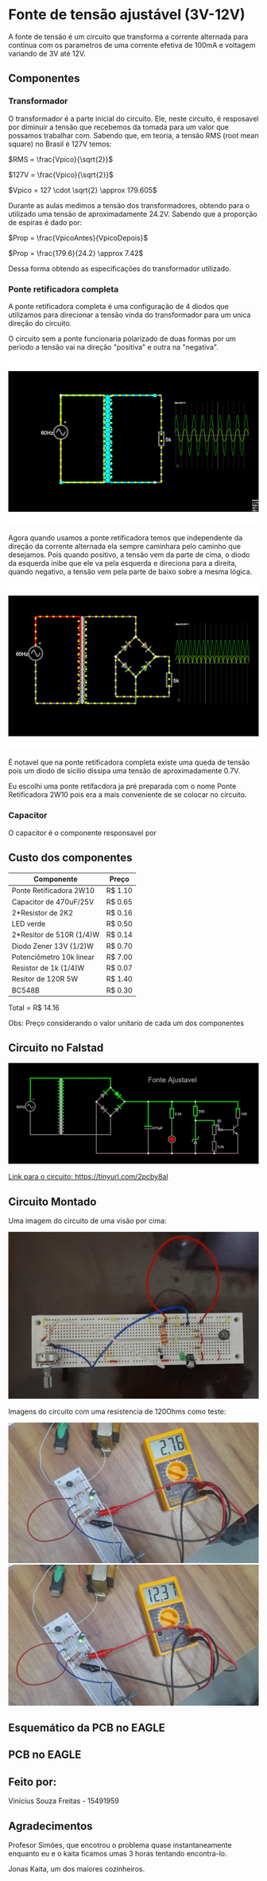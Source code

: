 # Fonte de tensão ajustável (3V-12V)

A fonte de tensão é um circuito que transforma a corrente alternada para continua com os parametros de uma corrente efetiva de 100mA e voltagem variando de 3V até 12V.

## Componentes

### Transformador

O transformador é a parte inicial do circuito. Ele, neste circuito, é resposavel por diminuir a tensão que recebemos da tomada para um valor que possamos trabalhar com.
Sabendo que, em teoria, a tensão RMS (root mean square) no Brasil é 127V temos:

$RMS = \frac{Vpico}{\sqrt{2}}$

$127V = \frac{Vpico}{\sqrt{2}}$

$Vpico = 127 \cdot \sqrt{2} \approx 179.605$

Durante as aulas medimos a tensão dos transformadores, obtendo para o utilizado uma tensão de aproximadamente 24.2V.
Sabendo que a proporção de espiras é dado por:

$Prop = \frac{VpicoAntes}{VpicoDepois}$

$Prop = \frac{179.6}{24.2} \approx 7.42$

Dessa forma obtendo as especificações do transformador utilizado.

### Ponte retificadora completa

A ponte retificadora completa é uma configuração de 4 diodos que utilizamos para direcionar a tensão vinda do transformador para um unica direção do circuito.

O circuito sem a ponte funcionaria polarizado de duas formas por um periodo a tensão vai na direção "positiva" e outra na "negativa".

<img src="./imgs/lowgifAC.gif">

Agora quando usamos a ponte retificadora temos que independente da direção da corrente alternada ela sempre caminhara pelo caminho que desejamos. Pois quando positivo, a tensão vem da parte de cima, o diodo da esquerda inibe que ele va pela esquerda e direciona para a direita, quando negativo, a tensão vem pela parte de baixo sobre a mesma lógica.

<img src="./imgs/lowgifDC.gif">

É notavel que na ponte retificadora completa existe uma queda de tensão pois um diodo de sicilio dissipa uma tensão de aproximadamente 0.7V.

Eu escolhi uma ponte retifacdora ja pré preparada com o nome Ponte Retificadora 2W10 pois era a mais conveniente de se colocar no circuito.

### Capacitor 

O capacitor é o componente responsavel por

## Custo dos componentes

| Componente               | Preço   |
|--------------------------|---------|
| Ponte Retificadora 2W10  | R$ 1.10 |
| Capacitor de 470uF/25V   | R$ 0.65 |
| 2*Resistor de 2K2        | R$ 0.16 |
| LED verde                | R$ 0.50 |
| 2*Resitor de 510R (1/4)W | R$ 0.14 | 
| Diodo Zener 13V (1/2)W   | R$ 0.70 |
| Potenciômetro 10k linear | R$ 7.00 |
| Resistor de 1k (1/4)W    | R$ 0.07 |
| Resitor de 120R 5W       | R$ 1.40 |
| BC548B                   | R$ 0.30 |

Total = R$ 14.16

Obs: Preço considerando o valor unitario de cada um dos componentes

## Circuito no Falstad

<a href="https://tinyurl.com/2pcby8al"><img src="./imgs/CircuitoFalstad2.jpg">

Link para o circuito: https://tinyurl.com/2pcby8al

## Circuito Montado

Uma imagem do circuito de uma visão por cima:

<img src="./imgs/CircuitoCima.jpg">

Imagens do circuito com uma resistencia de 120Ohms como teste:

<img src="./imgs/CicuitoPotBaixo.jpg">

<img src="./imgs/CircuitoPotCima.jpg">

## Esquemático da PCB no EAGLE

## PCB no EAGLE

## Feito por:

Vinícius Souza Freitas - 15491959

## Agradecimentos

Profesor Simões, que encotrou o problema quase instantaneamente enquanto eu e o kaita ficamos umas 3 horas tentando encontra-lo.

Jonas Kaita, um dos maiores cozinheiros.
